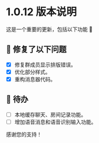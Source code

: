 # 1.0.12 版本说明

这是一个重要的更新，包括以下功能 🧪

## 🔨 修复了以下问题

- [x] 修复群成员显示排版错误。
- [x] 优化部分样式。
- [x] 重构消息器代码。

## 📌 待办

- [ ] 本地缓存聊天、房间记录功能。
- [ ] 增加语音消息和语音识别输入功能。

感谢您的支持！
